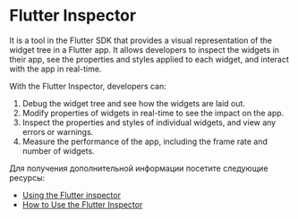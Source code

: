 # Flutter Inspector

It is a tool in the Flutter SDK that provides a visual representation of the widget tree in a Flutter app. It allows developers to inspect the widgets in their app, see the properties and styles applied to each widget, and interact with the app in real-time.

With the Flutter Inspector, developers can:

1. Debug the widget tree and see how the widgets are laid out.
2. Modify properties of widgets in real-time to see the impact on the app.
3. Inspect the properties and styles of individual widgets, and view any errors or warnings.
4. Measure the performance of the app, including the frame rate and number of widgets.

Для получения дополнительной информации посетите следующие ресурсы:

- [Using the Flutter inspector](https://docs.flutter.dev/development/tools/devtools/inspector)
- [How to Use the Flutter Inspector](https://www.youtube.com/watch?v=CcLfGJZS8ns)

